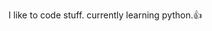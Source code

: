 I like to code stuff. currently learning python.👍
<!---
Mountaineer2/Mountaineer2 is a ✨ special ✨ repository because its `README.md` (this file) appears on your GitHub profile.
You can click the Preview link to take a look at your changes.
--->
